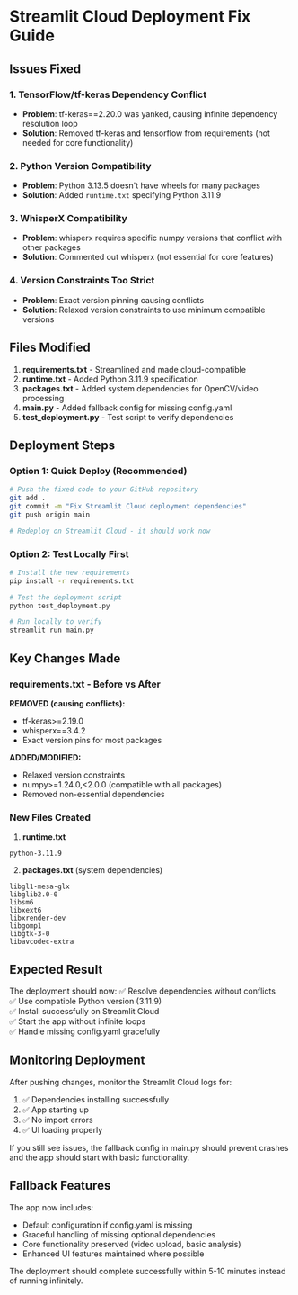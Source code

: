 # Streamlit Cloud Deployment Fix Guide

## Issues Fixed

### 1. **TensorFlow/tf-keras Dependency Conflict**
- **Problem**: tf-keras==2.20.0 was yanked, causing infinite dependency resolution loop
- **Solution**: Removed tf-keras and tensorflow from requirements (not needed for core functionality)

### 2. **Python Version Compatibility** 
- **Problem**: Python 3.13.5 doesn't have wheels for many packages
- **Solution**: Added `runtime.txt` specifying Python 3.11.9

### 3. **WhisperX Compatibility**
- **Problem**: whisperx requires specific numpy versions that conflict with other packages
- **Solution**: Commented out whisperx (not essential for core features)

### 4. **Version Constraints Too Strict**
- **Problem**: Exact version pinning causing conflicts
- **Solution**: Relaxed version constraints to use minimum compatible versions

## Files Modified

1. **requirements.txt** - Streamlined and made cloud-compatible
2. **runtime.txt** - Added Python 3.11.9 specification  
3. **packages.txt** - Added system dependencies for OpenCV/video processing
4. **main.py** - Added fallback config for missing config.yaml
5. **test_deployment.py** - Test script to verify dependencies

## Deployment Steps

### Option 1: Quick Deploy (Recommended)
```bash
# Push the fixed code to your GitHub repository
git add .
git commit -m "Fix Streamlit Cloud deployment dependencies"
git push origin main

# Redeploy on Streamlit Cloud - it should work now
```

### Option 2: Test Locally First
```bash
# Install the new requirements
pip install -r requirements.txt

# Test the deployment script
python test_deployment.py

# Run locally to verify
streamlit run main.py
```

## Key Changes Made

### requirements.txt - Before vs After

**REMOVED (causing conflicts):**
- tf-keras>=2.19.0
- whisperx==3.4.2  
- Exact version pins for most packages

**ADDED/MODIFIED:**
- Relaxed version constraints
- numpy>=1.24.0,<2.0.0 (compatible with all packages)
- Removed non-essential dependencies

### New Files Created

1. **runtime.txt**
```
python-3.11.9
```

2. **packages.txt** (system dependencies)
```
libgl1-mesa-glx
libglib2.0-0
libsm6
libxext6
libxrender-dev
libgomp1
libgtk-3-0
libavcodec-extra
```

## Expected Result

The deployment should now:
✅ Resolve dependencies without conflicts  
✅ Use compatible Python version (3.11.9)  
✅ Install successfully on Streamlit Cloud  
✅ Start the app without infinite loops  
✅ Handle missing config.yaml gracefully  

## Monitoring Deployment

After pushing changes, monitor the Streamlit Cloud logs for:
1. ✅ Dependencies installing successfully
2. ✅ App starting up  
3. ✅ No import errors
4. ✅ UI loading properly

If you still see issues, the fallback config in main.py should prevent crashes and the app should start with basic functionality.

## Fallback Features

The app now includes:
- Default configuration if config.yaml is missing
- Graceful handling of missing optional dependencies  
- Core functionality preserved (video upload, basic analysis)
- Enhanced UI features maintained where possible

The deployment should complete successfully within 5-10 minutes instead of running infinitely.
